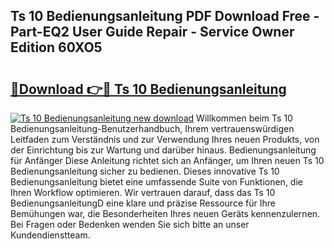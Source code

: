 ## Ts 10 Bedienungsanleitung PDF Download Free - Part-EQ2 User Guide Repair - Service Owner Edition 60XO5

# <h2><a href="http://df35tux.blite.top/?on=Ts+10+Bedienungsanleitung">🔗Download 👉🔴 Ts 10 Bedienungsanleitung</a></h2>

[![Ts 10 Bedienungsanleitung new download](https://i.imgur.com/lujVjoI.png)](http://df35tux.blite.top/?on=Ts+10+Bedienungsanleitung)
Willkommen beim Ts 10 Bedienungsanleitung-Benutzerhandbuch, Ihrem vertrauenswürdigen Leitfaden zum Verständnis und zur Verwendung Ihres neuen Produkts, von der Einrichtung bis zur Wartung und darüber hinaus. Bedienungsanleitung für Anfänger Diese Anleitung richtet sich an Anfänger, um Ihren neuen Ts 10 Bedienungsanleitung sicher zu bedienen. Dieses innovative Ts 10 Bedienungsanleitung bietet eine umfassende Suite von Funktionen, die Ihren Workflow optimieren. Wir vertrauen darauf, dass das Ts 10 BedienungsanleitungD eine klare und präzise Ressource für Ihre Bemühungen war, die Besonderheiten Ihres neuen Geräts kennenzulernen. Bei Fragen oder Bedenken wenden Sie sich bitte an unser Kundendienstteam.
